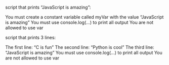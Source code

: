 script that prints “JavaScript is amazing”:

You must create a constant variable called myVar with the value “JavaScript is amazing”
You must use console.log(...) to print all output
You are not allowed to use var

script that prints 3 lines:

The first line: “C is fun”
The second line: “Python is cool”
The third line: “JavaScript is amazing”
You must use console.log(...) to print all output
You are not allowed to use var
